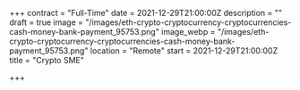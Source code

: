 +++
contract = "Full-Time"
date = 2021-12-29T21:00:00Z
description = ""
draft = true
image = "/images/eth-crypto-cryptocurrency-cryptocurrencies-cash-money-bank-payment_95753.png"
image_webp = "/images/eth-crypto-cryptocurrency-cryptocurrencies-cash-money-bank-payment_95753.png"
location = "Remote"
start = 2021-12-29T21:00:00Z
title = "Crypto SME"

+++
